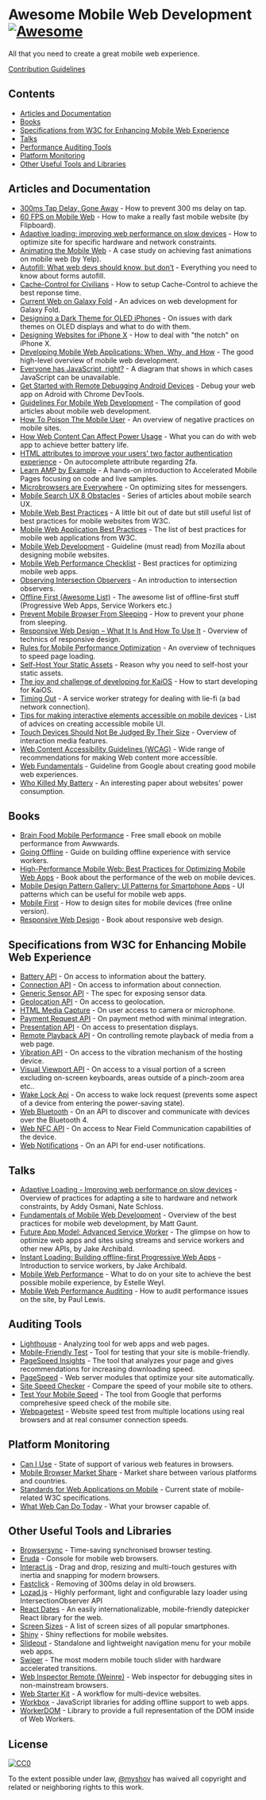 # Awesome Mobile Web Development [![Awesome](https://awesome.re/badge.svg)](https://awesome.re)

All that you need to create a great mobile web experience.

<a href="https://github.com/myshov/awesome-mobile-web-development/blob/master/CONTRIBUTING.md">Contribution Guidelines</a>


## Contents

- [Articles and Documentation](#articles-and-documentation)
- [Books](#books)
- [Specifications from W3C for Enhancing Mobile Web Experience](#specifications-from-w3c-for-enhancing-mobile-web-experience)
- [Talks](#talks)
- [Performance Auditing Tools](#performance-auditing-tools)
- [Platform Monitoring](#platform-monitoring)
- [Other Useful Tools and Libraries](#other-useful-tools-and-libraries)


## Articles and Documentation

- [300ms Tap Delay, Gone Away](https://developers.google.com/web/updates/2013/12/300ms-tap-delay-gone-away) - How to prevent 300 ms delay on tap.
- [60 FPS on Mobile Web](http://engineering.flipboard.com/2015/02/mobile-web) - How to make a really fast mobile website (by Flipboard).
- [Adaptive loading: improving web performance on slow devices](https://web.dev/adaptive-loading-cds-2019/) - How to optimize site for specific hardware and network constraints.
- [Animating the Mobile Web](https://engineeringblog.yelp.com/2015/01/animating-the-mobile-web.html) - A case study on achieving fast animations on mobile web (by Yelp).
- [Autofill: What web devs should know, but don’t](https://cloudfour.com/thinks/autofill-what-web-devs-should-know-but-dont/) - Everything you need to know about forms autofill.
- [Cache-Control for Civilians](https://csswizardry.com/2019/03/cache-control-for-civilians/) - How to setup Cache-Control to achieve the best reponse time.
- [Current Web on Galaxy Fold](https://medium.com/samsung-internet-dev/current-web-on-galaxy-fold-ad12d7f57c26) - An advices on web development for Galaxy Fold.
- [Designing a Dark Theme for OLED iPhones](https://medium.com/lookup-design/designing-a-dark-theme-for-oled-iphones-e13cdfea7ffe) - On issues with dark themes on OLED displays and what to do with them.
- [Designing Websites for iPhone X](https://webkit.org/blog/7929/designing-websites-for-iphone-x/) - How to deal with "the notch" on iPhone X.
- [Developing Mobile Web Applications: When, Why, and How](https://www.toptal.com/android/developing-mobile-web-apps-when-why-and-how) - The good high-level overview of mobile web development.
- [Everyone has JavaScript, right?](https://kryogenix.org/code/browser/everyonehasjs.html) - A diagram that shows in which cases JavaScript can be unavailable.
- [Get Started with Remote Debugging Android Devices]( https://developers.google.com/web/tools/chrome-devtools/remote-debugging/) - Debug your web app on Adroid with Chrome DevTools.
- [Guidelines For Mobile Web Development](https://www.smashingmagazine.com/guidelines-for-mobile-web-development/) - The compilation of good articles about mobile web development.
- [How To Poison The Mobile User](https://www.smashingmagazine.com/2016/10/how-to-poison-the-mobile-user/) - An overview of negative practices on mobile sites.
- [How Web Content Can Affect Power Usage](https://webkit.org/blog/8970/how-web-content-can-affect-power-usage/) - What you can do with web app to achieve better battery life.
- [HTML attributes to improve your users' two factor authentication experience](https://www.twilio.com/blog/html-attributes-two-factor-authentication-autocomplete) - On autocomplete attribute regarding 2fa.
- [Learn AMP by Example](https://ampbyexample.com) - A hands-on introduction to Accelerated Mobile Pages focusing on code and live samples.
- [Microbrowsers are Everywhere](https://24ways.org/2019/microbrowsers-are-everywhere/) - On optimizing sites for messengers.
- [Mobile Search UX 8 Obstacles](https://blog.algolia.com/mobile-search-ux-8-obstacles/) - Series of articles about mobile search UX.
- [Mobile Web Best Practices](https://www.w3.org/TR/mobile-bp/) - A little bit out of date but still useful list of best practices for mobile websites from W3C.
- [Mobile Web Application Best Practices](https://www.w3.org/TR/mwabp/) - The list of best practices for mobile web applications from W3C.
- [Mobile Web Development](https://developer.mozilla.org/en-US/docs/Web/Guide/Mobile) - Guideline (must read) from Mozilla about designing mobile websites.
- [Mobile Web Performance Checklist](https://www.oreilly.com/ideas/mobile-web-performance-checklist) - Best practices for optimizing mobile web apps.
- [Observing Intersection Observers](https://davidwalsh.name/intersection-observers) - An introduction to intersection observers.
- [Offline First (Awesome List)](https://github.com/pazguille/offline-first) - The awesome list of offline-first stuff (Progressive Web Apps, Service Workers etc.)
- [Prevent Mobile Browser From Sleeping](https://davidwalsh.name/wake-lock-shim) - How to prevent your phone from sleeping.
- [Responsive Web Design – What It Is And How To Use It](https://www.smashingmagazine.com/2011/01/guidelines-for-responsive-web-design/) - Overview of technics of responsive design.
- [Rules for Mobile Performance Optimization](https://queue.acm.org/detail.cfm?id=2510122) - An overview of techniques to speed page loading.
- [Self-Host Your Static Assets](https://csswizardry.com/2019/05/self-host-your-static-assets/) - Reason why you need to self-host your static assets.
- [The joy and challenge of developing for KaiOS](https://nolanlawson.com/2019/09/22/the-joy-and-challenge-of-developing-for-kaios/) - How to start developing for KaiOS.
- [Timing Out](https://adactio.com/journal/15122) - A service worker strategy for dealing with lie-fi (a bad network connection).
- [Tips for making interactive elements accessible on mobile devices](https://bitsofco.de/tips-for-making-interactive-elements-accessible-on-mobile-devices/) - List of advices on creating accessible mobile UI.
- [Touch Devices Should Not Be Judged By Their Size](https://css-tricks.com/touch-devices-not-judged-size/) - Overview of interaction media features.
- [Web Content Accessibility Guidelines (WCAG)](https://www.w3.org/TR/WCAG21/) - Wide range of recommendations for making Web content more accessible.
- [Web Fundamentals](https://developers.google.com/web/fundamentals/) - Guideline from Google about creating good mobile web experiences.
- [Who Killed My Battery](https://mobisocial.stanford.edu/papers/boneh-www2012.pdf) - An interesting paper about websites' power consumption.


## Books

- [Brain Food Mobile Performance](http://www.awwwards.org/brainfood-mobile-performance-vol3.pdf) - Free small ebook on mobile performance from Awwwards.
- [Going Offline](https://abookapart.com/products/going-offline) - Guide on building offline experience with service workers.
- [High-Performance Mobile Web: Best Practices for Optimizing Mobile Web Apps](https://www.amazon.com/High-Performance-Mobile-Web-Optimizing/dp/1491912553) - Book about the performance of the web on mobile devices.
- [Mobile Design Pattern Gallery: UI Patterns for Smartphone Apps](https://www.amazon.com/Mobile-Design-Pattern-Gallery-Smartphone/dp/1449363636) - UI patterns which can be useful for mobile web apps.
- [Mobile First](http://mobile-first.abookapart.com/) - How to design sites for mobile devices (free online version).
- [Responsive Web Design](https://abookapart.com/products/responsive-web-design) - Book about responsive web design.


## Specifications from W3C for Enhancing Mobile Web Experience

- [Battery API](https://www.w3.org/TR/battery-status/) - On access to information about the battery.
- [Connection API](http://wicg.github.io/netinfo/) - On access to information about connection.
- [Generic Sensor API](https://www.w3.org/TR/generic-sensor/) - The spec for exposing sensor data.
- [Geolocation API](https://www.w3.org/TR/geolocation-API/) - On access to geolocation.
- [HTML Media Capture](https://www.w3.org/TR/html-media-capture/) - On user access to camera or microphone.
- [Payment Request API](https://www.w3.org/TR/payment-request/) - On payment method with minimal integration.
- [Presentation API](https://www.w3.org/TR/presentation-api/) - On access to presentation displays.
- [Remote Playback API](https://www.w3.org/TR/remote-playback/) - On controlling remote playback of media from a web page.
- [Vibration API](https://www.w3.org/TR/vibration/) - On access to the vibration mechanism of the hosting device.
- [Visual Viewport API](https://wicg.github.io/visual-viewport/) - On access to a visual portion of a screen excluding on-screen keyboards, areas outside of a pinch-zoom area etc..
- [Wake Lock Api](https://www.w3.org/TR/wake-lock/) - On access to wake lock request (prevents some aspect of a device from entering the power-saving state).
- [Web Bluetooth](https://webbluetoothcg.github.io/web-bluetooth/) - On an API to discover and communicate with devices over the Bluetooth 4.
- [Web NFC API](https://w3c.github.io/web-nfc/) - On access to Near Field Communication capabilities of the device.
- [Web Notifications](https://www.w3.org/TR/notifications/) - On an API for end-user notifications.


## Talks

- [Adaptive Loading - Improving web performance on slow devices](https://www.youtube.com/watch?v=puUPpVrIRkc&feature=emb_title) - Overview of practices for adapting a site to hardware and network constraints, by Addy Osmani, Nate Schloss.
- [Fundamentals of Mobile Web Development](https://www.youtube.com/watch?v=z6dg_V22wV0) - Overview of the best practices for mobile web development, by Matt Gaunt.
- [Future App Model: Advanced Service Worker](https://www.youtube.com/watch?v=J2dOTKBoTL4) - The glimpse on how to optimize web apps and sites using streams and service workers and other new APIs, by Jake Archibald.
- [Instant Loading: Building offline-first Progressive Web Apps](https://www.youtube.com/watch?v=cmGr0RszHc8) - Introduction to service workers, by Jake Archibald.
- [Mobile Web Performance](https://www.youtube.com/watch?v=_y5IzI_tpTw) - What to do on your site to achieve the best possible mobile experience, by Estelle Weyl.
- [Mobile Web Performance Auditing](https://www.youtube.com/watch?v=WrA85a4ZIaM) - How to audit performance issues on the site, by Paul Lewis.


## Auditing Tools

- [Lighthouse](https://github.com/GoogleChrome/lighthouse) - Analyzing tool for web apps and web pages.
- [Mobile-Friendly Test](https://search.google.com/test/mobile-friendly) - Tool for testing that your site is mobile-friendly.
- [PageSpeed Insights](https://developers.google.com/speed/pagespeed/insights) - The tool that analyzes your page and gives recommendations for increasing downloading speed.
- [PageSpeed](https://www.modpagespeed.com) - Web server modules that optimize your site automatically.
- [Site Speed Checker](https://www.thinkwithgoogle.com/feature/mobile) - Compare the speed of your mobile site to others.
- [Test Your Mobile Speed](https://testmysite.withgoogle.com/intl/en-gb) - The tool from Google that performs comprehesive speed check of the mobile site.
- [Webpagetest](https://webpagetest.org) - Website speed test from multiple locations using real browsers and at real consumer connection speeds.


## Platform Monitoring

- [Can I Use](https://caniuse.com) - State of support of various web features in browsers.
- [Mobile Browser Market Share](http://gs.statcounter.com/browser-market-share/mobile) - Market share between various platforms and countries.
- [Standards for Web Applications on Mobile](https://www.w3.org/Mobile/mobile-web-app-state) - Current state of mobile-related W3C specifications.
- [What Web Can Do Today](https://whatwebcando.today) - What your browser capable of.


## Other Useful Tools and Libraries

- [Browsersync](https://browsersync.io) - Time-saving synchronised browser testing.
- [Eruda](https://github.com/liriliri/eruda) - Console for mobile web browsers.
- [Interact.js](https://github.com/taye/interact.js) - Drag and drop, resizing and multi-touch gestures with inertia and snapping for modern browsers.
- [Fastclick](https://github.com/ftlabs/fastclick) - Removing of 300ms delay in old browsers.
- [Lozad.js](https://github.com/ApoorvSaxena/lozad.js) - Highly performant, light and configurable lazy loader using IntersectionObserver API
- [React Dates](https://github.com/airbnb/react-dates) - An easily internationalizable, mobile-friendly datepicker React library for the web.
- [Screen Sizes](http://screensiz.es/phone) - A list of screen sizes of all popular smartphones.
- [Shiny](https://github.com/rikschennink/shiny) - Shiny reflections for mobile websites.
- [Slideout](https://github.com/Mango/slideout) - Standalone and lightweight navigation menu for your mobile web apps.
- [Swiper](https://github.com/nolimits4web/swiper) - The most modern mobile touch slider with hardware accelerated transitions.
- [Web Inspector Remote (Weinre)](https://www.npmjs.com/package/weinre) - Web inspector for debugging sites in non-mainstream browsers.
- [Web Starter Kit](https://github.com/google/web-starter-kit) - A workflow for multi-device websites.
- [Workbox](https://developers.google.com/web/tools/workbox/) - JavaScript libraries for adding offline support to web apps.
- [WorkerDOM](https://amphtml.wordpress.com/2018/08/21/workerdom/) - Library to provide a full representation of the DOM inside of Web Workers.

## License

[![CC0](http://mirrors.creativecommons.org/presskit/buttons/88x31/svg/cc-zero.svg)](https://creativecommons.org/publicdomain/zero/1.0/)

To the extent possible under law, [@myshov](https://github.com/myshov) has waived all copyright and related or neighboring rights to this work.
